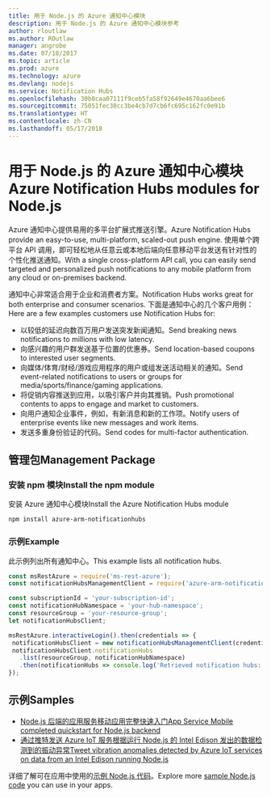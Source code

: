 ```yaml
---
title: 用于 Node.js 的 Azure 通知中心模块
description: 用于 Node.js 的 Azure 通知中心模块参考
author: rloutlaw
ms.author: ROutlaw
manager: angrobe
ms.date: 07/18/2017
ms.topic: article
ms.prod: azure
ms.technology: azure
ms.devlang: nodejs
ms.service: Notification Hubs
ms.openlocfilehash: 30b8caa07111f9ceb5fa58f92649e4670aa6bee6
ms.sourcegitcommit: 75051fec38cc3be4cb7d7cb6fc695c162fc0e91b
ms.translationtype: HT
ms.contentlocale: zh-CN
ms.lasthandoff: 05/17/2018
---
```

# <a name="azure-notification-hubs-modules-for-nodejs"></a><span data-ttu-id="a57aa-103">用于 Node.js 的 Azure 通知中心模块</span><span class="sxs-lookup"><span data-stu-id="a57aa-103">Azure Notification Hubs modules for Node.js</span></span>

<span data-ttu-id="a57aa-104">Azure 通知中心提供易用的多平台扩展式推送引擎。</span><span class="sxs-lookup"><span data-stu-id="a57aa-104">Azure Notification Hubs provide an easy-to-use, multi-platform, scaled-out push engine.</span></span> <span data-ttu-id="a57aa-105">使用单个跨平台 API 调用，即可轻松地从任意云或本地后端向任意移动平台发送有针对性的个性化推送通知。</span><span class="sxs-lookup"><span data-stu-id="a57aa-105">With a single cross-platform API call, you can easily send targeted and personalized push notifications to any mobile platform from any cloud or on-premises backend.</span></span>

<span data-ttu-id="a57aa-106">通知中心非常适合用于企业和消费者方案。</span><span class="sxs-lookup"><span data-stu-id="a57aa-106">Notification Hubs works great for both enterprise and consumer scenarios.</span></span> <span data-ttu-id="a57aa-107">下面是通知中心的几个客户用例：</span><span class="sxs-lookup"><span data-stu-id="a57aa-107">Here are a few examples customers use Notification Hubs for:</span></span>
- <span data-ttu-id="a57aa-108">以较低的延迟向数百万用户发送突发新闻通知。</span><span class="sxs-lookup"><span data-stu-id="a57aa-108">Send breaking news notifications to millions with low latency.</span></span>
- <span data-ttu-id="a57aa-109">向感兴趣的用户群发送基于位置的优惠券。</span><span class="sxs-lookup"><span data-stu-id="a57aa-109">Send location-based coupons to interested user segments.</span></span>
- <span data-ttu-id="a57aa-110">向媒体/体育/财经/游戏应用程序的用户或组发送活动相关的通知。</span><span class="sxs-lookup"><span data-stu-id="a57aa-110">Send event-related notifications to users or groups for media/sports/finance/gaming applications.</span></span>
- <span data-ttu-id="a57aa-111">将促销内容推送到应用，以吸引客户并向其推销。</span><span class="sxs-lookup"><span data-stu-id="a57aa-111">Push promotional contents to apps to engage and market to customers.</span></span>
- <span data-ttu-id="a57aa-112">向用户通知企业事件，例如，有新消息和新的工作项。</span><span class="sxs-lookup"><span data-stu-id="a57aa-112">Notify users of enterprise events like new messages and work items.</span></span>
- <span data-ttu-id="a57aa-113">发送多重身份验证的代码。</span><span class="sxs-lookup"><span data-stu-id="a57aa-113">Send codes for multi-factor authentication.</span></span>

## <a name="management-package"></a><span data-ttu-id="a57aa-114">管理包</span><span class="sxs-lookup"><span data-stu-id="a57aa-114">Management Package</span></span>

### <a name="install-the-npm-module"></a><span data-ttu-id="a57aa-115">安装 npm 模块</span><span class="sxs-lookup"><span data-stu-id="a57aa-115">Install the npm module</span></span>

<span data-ttu-id="a57aa-116">安装 Azure 通知中心模块</span><span class="sxs-lookup"><span data-stu-id="a57aa-116">Install the Azure Notification Hubs module</span></span> 

```bash
npm install azure-arm-notificationhubs
```

### <a name="example"></a><span data-ttu-id="a57aa-117">示例</span><span class="sxs-lookup"><span data-stu-id="a57aa-117">Example</span></span>

<span data-ttu-id="a57aa-118">此示例列出所有通知中心。</span><span class="sxs-lookup"><span data-stu-id="a57aa-118">This example lists all notification hubs.</span></span>

 ```javascript
const msRestAzure = require('ms-rest-azure');
const notificationHubsManagementClient = require('azure-arm-notificationhubs');

const subscriptionId = 'your-subscription-id';
const notificationHubNamespace = 'your-hub-namespace';
const resourceGroup = 'your-resource-group';
let notificationHubsClient;

msRestAzure.interactiveLogin().then(credentials => {
  notificationHubsClient = new notificationHubsManagementClient(credentials, subscriptionId);
  notificationHubsClient.notificationHubs
    .list(resourceGroup, notificationHubNamespace)
    .then(notificationHubs => console.log('Retrieved notification hubs: ', notificationHubs));
});
```

## <a name="samples"></a><span data-ttu-id="a57aa-119">示例</span><span class="sxs-lookup"><span data-stu-id="a57aa-119">Samples</span></span>

* [<span data-ttu-id="a57aa-120">Node.js 后端的应用服务移动应用完整快速入门</span><span class="sxs-lookup"><span data-stu-id="a57aa-120">App Service Mobile completed quickstart for Node.js backend</span></span>](https://azure.microsoft.com/resources/samples/app-service-mobile-nodejs-backend-quickstart/)
* [<span data-ttu-id="a57aa-121">通过推特发送 Azure IoT 服务根据运行 Node.js 的 Intel Edison 发出的数据检测到的振动异常</span><span class="sxs-lookup"><span data-stu-id="a57aa-121">Tweet vibration anomalies detected by Azure IoT services on data from an Intel Edison running Node.js</span></span>](https://azure.microsoft.com/resources/samples/iot-hub-nodejs-intel-edison-vibration-anomaly-detection/)

<span data-ttu-id="a57aa-122">详细了解可在应用中使用的[示例 Node.js 代码](https://azure.microsoft.com/resources/samples/?platform=nodejs)。</span><span class="sxs-lookup"><span data-stu-id="a57aa-122">Explore more [sample Node.js code](https://azure.microsoft.com/resources/samples/?platform=nodejs) you can use in your apps.</span></span>
